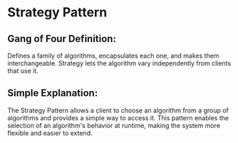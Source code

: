 ﻿# Strategy Pattern

## Gang of Four Definition:
Defines a family of algorithms, encapsulates each one, and makes them interchangeable. Strategy lets the algorithm vary independently from clients that use it.

## Simple Explanation:
The Strategy Pattern allows a client to choose an algorithm from a group of algorithms and provides a simple way to access it. This pattern enables the selection of an algorithm's behavior at runtime, making the system more flexible and easier to extend.
